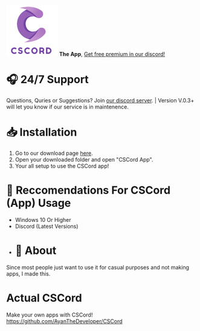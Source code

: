 [![CSCord](https://github.com/AyanTheDeveloper/CSCord/blob/master/cscordico.png?raw=true)](https://github.com/AyanTheDeveloper/CSCord-App) **The App**, [Get free premium in our discord!](https://discord.gg/m86NNb2Rhy)
# 🎧 24/7 Support
Questions, Quries or Suggestions? Join [our discord server](https://discord.gg/m86NNb2Rhy). | Version V.0.3+ will let you know if our service is in maintenence.
# 📥 Installation
1. Go to our download page [here](https://github.com/AyanTheDeveloper/CSCord/releases/tag/CSCord-V1).
2. Open your downloaded folder and open "CSCord App".
3. Your all setup to use the CSCord app!
# 🧾 Reccomendations For CSCord (App) Usage
* Windows 10 Or Higher
* Discord (Latest Versions)
* # 📖 About 
Since most people just want to use it for casual purposes and not making apps, I made this.
# Actual CSCord 
Make your own apps with CSCord! https://github.com/AyanTheDeveloper/CSCord
